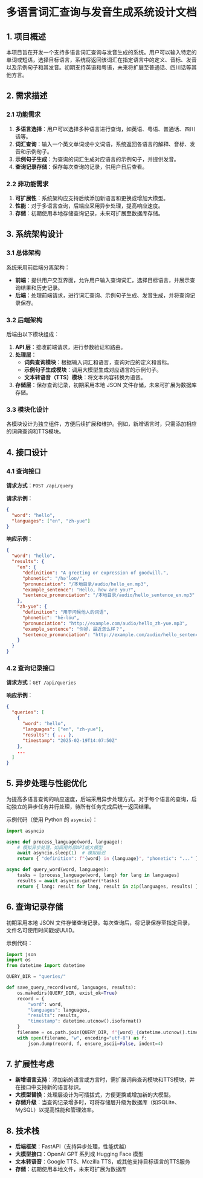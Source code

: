 # 多语言词汇查询与发音生成系统设计文档

## 1. 项目概述

本项目旨在开发一个支持多语言词汇查询与发音生成的系统。用户可以输入特定的单词或短语，选择目标语言，系统将返回该词汇在指定语言中的定义、音标、发音以及示例句子和其发音。初期支持英语和粤语，未来将扩展至普通话、四川话等其他方言。

## 2. 需求描述

### 2.1 功能需求

1. **多语言选择**：用户可以选择多种语言进行查询，如英语、粤语、普通话、四川话等。
2. **词汇查询**：输入一个英文单词或中文词语，系统返回各语言的解释、音标、发音和示例句子。
3. **示例句子生成**：为查询的词汇生成对应语言的示例句子，并提供发音。
4. **查询记录存储**：保存每次查询的记录，供用户日后查看。

### 2.2 非功能需求

1. **可扩展性**：系统架构应支持后续添加新语言和更换或增加大模型。
2. **性能**：对于多语言查询，后端应采用异步处理，提高响应速度。
3. **存储**：初期使用本地存储查询记录，未来可扩展至数据库存储。

## 3. 系统架构设计

### 3.1 总体架构

系统采用前后端分离架构：

- **前端**：提供用户交互界面，允许用户输入查询词汇，选择目标语言，并展示查询结果和历史记录。
- **后端**：处理前端请求，进行词汇查询、示例句子生成、发音生成，并将查询记录保存。

### 3.2 后端架构

后端由以下模块组成：

1. **API 层**：接收前端请求，进行参数验证和路由。
2. **处理层**：
   - **词典查询模块**：根据输入词汇和语言，查询对应的定义和音标。
   - **示例句子生成模块**：调用大模型生成对应语言的示例句子。
   - **文本转语音（TTS）模块**：将文本内容转换为语音。
3. **存储层**：保存查询记录，初期采用本地 JSON 文件存储，未来可扩展为数据库存储。

### 3.3 模块化设计

各模块设计为独立组件，方便后续扩展和维护。例如，新增语言时，只需添加相应的词典查询和TTS模块。

## 4. 接口设计

### 4.1 查询接口

**请求方式**：`POST /api/query`

**请求示例**：

```json
{
  "word": "hello",
  "languages": ["en", "zh-yue"]
}
```

**响应示例**：

```json
{
  "word": "hello",
  "results": {
    "en": {
      "definition": "A greeting or expression of goodwill.",
      "phonetic": "/həˈloʊ/",
      "pronunciation": "/本地目录/audio/hello_en.mp3",
      "example_sentence": "Hello, how are you?",
      "sentence_pronunciation": "/本地目录/audio/hello_sentence_en.mp3"
    },
    "zh-yue": {
      "definition": "用于问候他人的词语",
      "phonetic": "hē-lóu",
      "pronunciation": "http://example.com/audio/hello_zh-yue.mp3",
      "example_sentence": "你好，最近怎么样？",
      "sentence_pronunciation": "http://example.com/audio/hello_sentence_zh-yue.mp3"
    }
  }
}
```

### 4.2 查询记录接口

**请求方式**：`GET /api/queries`

**响应示例**：

```json
{
  "queries": [
    {
      "word": "hello",
      "languages": ["en", "zh-yue"],
      "results": { ... },
      "timestamp": "2025-02-19T14:07:50Z"
    },
    ...
  ]
}
```

## 5. 异步处理与性能优化

为提高多语言查询的响应速度，后端采用异步处理方式。对于每个语言的查询，启动独立的异步任务并行处理，待所有任务完成后统一返回结果。

示例代码（使用 Python 的 `asyncio`）：

```python
import asyncio

async def process_language(word, language):
    # 模拟异步处理，如调用外部API或大模型
    await asyncio.sleep(1)  # 模拟延迟
    return { "definition": f"{word} in {language}", "phonetic": "..." }

async def query_word(word, languages):
    tasks = [process_language(word, lang) for lang in languages]
    results = await asyncio.gather(*tasks)
    return { lang: result for lang, result in zip(languages, results) }
```

## 6. 查询记录存储

初期采用本地 JSON 文件存储查询记录。每次查询后，将记录保存至指定目录，文件名可使用时间戳或UUID。

示例代码：

```python
import json
import os
from datetime import datetime

QUERY_DIR = "queries/"

def save_query_record(word, languages, results):
    os.makedirs(QUERY_DIR, exist_ok=True)
    record = {
        "word": word,
        "languages": languages,
        "results": results,
        "timestamp": datetime.utcnow().isoformat()
    }
    filename = os.path.join(QUERY_DIR, f"{word}_{datetime.utcnow().timestamp()}.json")
    with open(filename, "w", encoding="utf-8") as f:
        json.dump(record, f, ensure_ascii=False, indent=4)
```

## 7. 扩展性考虑

- **新增语言支持**：添加新的语言或方言时，需扩展词典查询模块和TTS模块，并在接口中支持新的语言标识。
- **大模型替换**：处理层设计为可插拔式，方便更换或增加新的大模型。
- **存储升级**：当查询记录增多时，可将存储层升级为数据库（如SQLite、MySQL）以提高性能和管理效率。

## 8. 技术栈

- **后端框架**：FastAPI（支持异步处理，性能优越）
- **大模型接口**：OpenAI GPT 系列或 Hugging Face 模型
- **文本转语音**：Google TTS、Mozilla TTS，或其他支持目标语言的TTS服务
- **存储**：初期使用本地文件，未来可扩展为数据库

